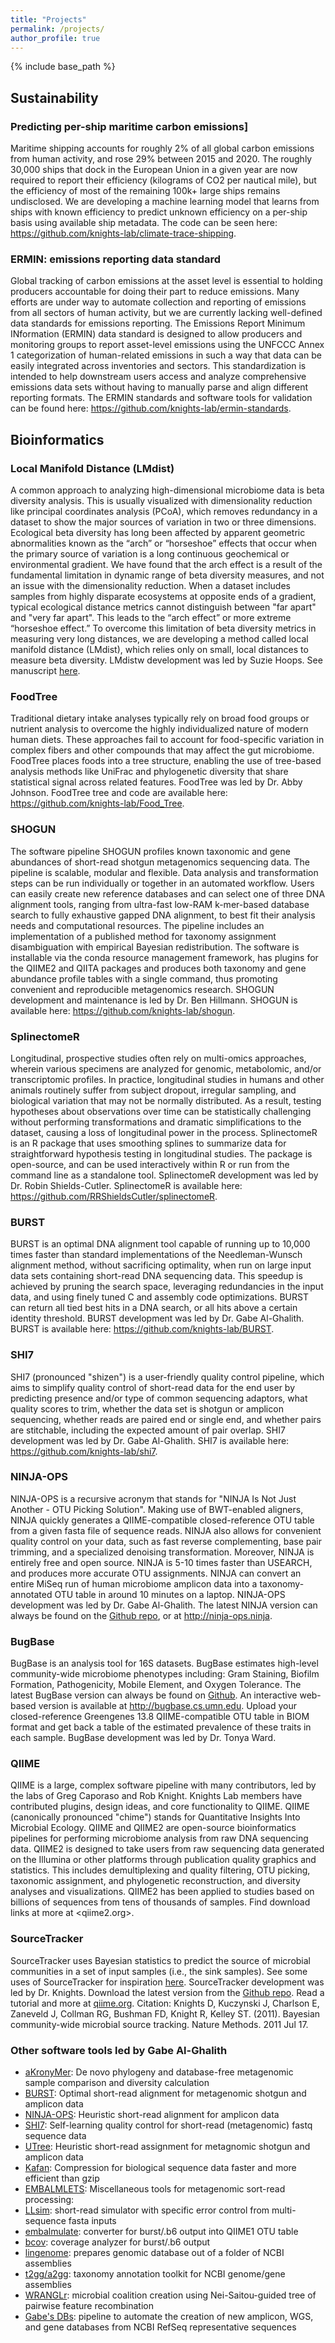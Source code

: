 ```yaml
---
title: "Projects"
permalink: /projects/
author_profile: true
---
```


{% include base_path %}

## Sustainability
### Predicting per-ship maritime carbon emissions]
Maritime shipping accounts for roughly 2% of all global carbon emissions from human activity, and rose 29% between 2015 and 2020. The roughly 30,000 ships that dock in the European Union in a given year are now required to report their efficiency (kilograms of CO2 per nautical mile), but the efficiency of most of the remaining 100k+ large ships remains undisclosed. We are developing a machine learning model that learns from ships with known efficiency to predict unknown efficiency on a per-ship basis using available ship metadata. The code can be seen here: <https://github.com/knights-lab/climate-trace-shipping>.

### ERMIN: emissions reporting data standard
Global tracking of carbon emissions at the asset level is essential to holding producers accountable for doing their part to reduce emissions. Many efforts are under way to automate collection and reporting of emissions from all sectors of human activity, but we are currently lacking well-defined data standards for emissions reporting. The Emissions Report Minimum INformation (ERMIN) data standard is designed to allow producers and monitoring groups to report asset-level emissions using the UNFCCC Annex 1 categorization of human-related emissions in such a way that data can be easily integrated across inventories and sectors. This standardization is intended to help downstream users access and analyze comprehensive emissions data sets without having to manually parse and align different reporting formats. The ERMIN standards and software tools for validation can be found here: <https://github.com/knights-lab/ermin-standards>.

## Bioinformatics
### Local Manifold Distance (LMdist)
A common approach to analyzing high-dimensional microbiome data is beta diversity analysis. This is usually visualized with dimensionality reduction like principal coordinates analysis (PCoA), which removes redundancy in a dataset to show the major sources of variation in two or three dimensions. Ecological beta diversity has long been affected by apparent geometric abnormalities known as the “arch” or “horseshoe” effects that occur when the primary source of variation is a long continuous geochemical or environmental gradient. We have found that the arch effect is a result of the fundamental limitation in dynamic range of beta diversity measures, and not an issue with the dimensionality reduction. When a dataset includes samples from highly disparate ecosystems at opposite ends of a gradient, typical ecological distance metrics cannot distinguish between "far apart" and "very far apart". This leads to the “arch effect” or more extreme “horseshoe effect.” To overcome this limitation of beta diversity metrics in measuring very long distances, we are developing a method called local manifold distance (LMdist), which relies only on small, local distances to measure beta diversity. LMdistw development was led by Suzie Hoops. See manuscript [here](https://academic.oup.com/bioinformatics/article/39/12/btad727/7461183).

### FoodTree
Traditional dietary intake analyses typically rely on broad food groups or nutrient analysis to overcome the highly individualized nature of modern human diets. These approaches fail to account for food-specific variation in complex fibers and other compounds that may affect the gut microbiome. FoodTree places foods into a tree structure, enabling the use of tree-based analysis methods like UniFrac and phylogenetic diversity that share statistical signal across related features. FoodTree was led by Dr. Abby Johnson. FoodTree tree and code are available here: <https://github.com/knights-lab/Food_Tree>.

### SHOGUN
The software pipeline SHOGUN profiles known taxonomic and gene abundances of short-read shotgun metagenomics sequencing data. The pipeline is scalable, modular and flexible. Data analysis and transformation steps can be run individually or together in an automated workflow. Users can easily create new reference databases and can select one of three DNA alignment tools, ranging from ultra-fast low-RAM k-mer-based database search to fully exhaustive gapped DNA alignment, to best fit their analysis needs and computational resources. The pipeline includes an implementation of a published method for taxonomy assignment disambiguation with empirical Bayesian redistribution. The software is installable via the conda resource management framework, has plugins for the QIIME2 and QIITA packages and produces both taxonomy and gene abundance profile tables with a single command, thus promoting convenient and reproducible metagenomics research. SHOGUN development and maintenance is led by Dr. Ben Hillmann. SHOGUN is available here: <https://github.com/knights-lab/shogun>.

### SplinectomeR
Longitudinal, prospective studies often rely on multi-omics approaches, wherein various specimens are analyzed for genomic, metabolomic, and/or transcriptomic profiles. In practice, longitudinal studies in humans and other animals routinely suffer from subject dropout, irregular sampling, and biological variation that may not be normally distributed. As a result, testing hypotheses about observations over time can be statistically challenging without performing transformations and dramatic simplifications to the dataset, causing a loss of longitudinal power in the process. SplinectomeR is an R package that uses smoothing splines to summarize data for straightforward hypothesis testing in longitudinal studies. The package is open-source, and can be used interactively within R or run from the command line as a standalone tool. SplinectomeR development was led by Dr. Robin Shields-Cutler. SplinectomeR is available here: <https://github.com/RRShieldsCutler/splinectomeR>.

### BURST
BURST is an optimal DNA alignment tool capable of running up to 10,000 times faster than standard implementations of the Needleman-Wunsch alignment method, without sacrificing optimality, when run on large input data sets containing short-read DNA sequencing data. This speedup is achieved by pruning the search space, leveraging redundancies in the input data, and using finely tuned C and assembly code optimizations. BURST can return all tied best hits in a DNA search, or all hits above a certain identity threshold. BURST development was led by Dr. Gabe Al-Ghalith. BURST is available here: <https://github.com/knights-lab/BURST>.

### SHI7
SHI7 (pronounced "shizen") is a user-friendly quality control pipeline, which aims to simplify quality control of short-read data for the end user by predicting presence and/or type of common sequencing adaptors, what quality scores to trim, whether the data set is shotgun or amplicon sequencing, whether reads are paired end or single end, and whether pairs are stitchable, including the expected amount of pair overlap. SHI7 development was led by Dr. Gabe Al-Ghalith. SHI7 is available here: <https://github.com/knights-lab/shi7>.

### NINJA-OPS
NINJA-OPS is a recursive acronym that stands for "NINJA Is Not Just Another - OTU Picking Solution". Making use of BWT-enabled aligners, NINJA quickly generates a QIIME-compatible closed-reference OTU table from a given fasta file of sequence reads. NINJA also allows for convenient quality control on your data, such as fast reverse complementing, base pair trimming, and a specialized denoising transformation. Moreover, NINJA is entirely free and open source. NINJA is 5-10 times faster than USEARCH, and produces more accurate OTU assignments. NINJA can convert an entire MiSeq run of human microbiome amplicon data into a taxonomy-annotated OTU table in around 10 minutes on a laptop. NINJA-OPS development was led by Dr. Gabe Al-Ghalith. The latest NINJA version can always be found on the [Github repo](https://github.com/knights-lab/NINJA-OPS), or at <http://ninja-ops.ninja>. 

### BugBase
BugBase is an analysis tool for 16S datasets. BugBase estimates high-level community-wide microbiome phenotypes including: Gram Staining, Biofilm Formation, Pathogenicity, Mobile Element, and Oxygen Tolerance. The latest BugBase version can always be found on [Github](https://github.com/knights-lab/BugBase). An interactive web-based version is available at <http://bugbase.cs.umn.edu>. Upload your closed-reference Greengenes 13.8 QIIME-compatible OTU table in BIOM format and get back a table of the estimated prevalence of these traits in each sample. BugBase development was led by Dr. Tonya Ward.

### QIIME
QIIME is a large, complex software pipeline with many contributors, led by the labs of Greg Caporaso and Rob Knight. Knights Lab members have contributed plugins, design ideas, and core functionality to QIIME. QIIME (canonically pronounced "chime") stands for Quantitative Insights Into Microbial Ecology. QIIME and QIIME2 are open-source bioinformatics pipelines for performing microbiome analysis from raw DNA sequencing data. QIIME2 is designed to take users from raw sequencing data generated on the Illumina or other platforms through publication quality graphics and statistics. This includes demultiplexing and quality filtering, OTU picking, taxonomic assignment, and phylogenetic reconstruction, and diversity analyses and visualizations. QIIME2 has been applied to studies based on billions of sequences from tens of thousands of samples. Find download links at more at <qiime2.org>.

### SourceTracker
SourceTracker uses Bayesian statistics to predict the source of microbial communities in a set of input samples (i.e., the sink samples). See some uses of SourceTracker for inspiration [here](https://scholar.google.com/scholar?cites=4177367334620506079&as_sdt=5,24&sciodt=0,24&hl=en). SourceTracker development was led by Dr. Knights. Download the latest version from the [Github repo](https://github.com/danknights/sourcetracker). Read a tutorial and more at [qiime.org](http://qiime.org/tutorials/source_tracking.html). Citation: Knights D, Kuczynski J, Charlson E, Zaneveld J, Collman RG, Bushman FD, Knight R, Kelley ST. (2011). Bayesian community-wide microbial source tracking. Nature Methods. 2011 Jul 17.

### Other software tools led by Gabe Al-Ghalith
* [aKronyMer](https://github.com/knights-lab/aKronyMer): De novo phylogeny and database-free metagenomic sample comparison and diversity calculation
* [BURST](https://github.com/knights-lab/BURST): Optimal short-read alignment for metagenomic shotgun and amplicon data
* [NINJA-OPS](https://github.com/knights-lab/NINJA-OPS): Heuristic short-read alignment for amplicon data
* [SHI7](https://github.com/knights-lab/shi7): Self-learning quality control for short-read (metagenomic) fastq sequence data
* [UTree](https://github.com/knights-lab/UTree): Heuristic short-read assignment for metagnomic shotgun and amplicon data
* [Kafan](https://github.com/knights-lab/kafan): Compression for biological sequence data faster and more efficient than gzip
* [EMBALMLETS](https://github.com/knights-lab/BURST/tree/master/embalmlets/bin): Miscellaneous tools for metagenomic sort-read processing: 
* [LLsim](https://github.com/knights-lab/BURST/tree/master/embalmlets/bin): short-read simulator with specific error control from multi-sequence fasta inputs
* [embalmulate](https://github.com/knights-lab/BURST/tree/master/embalmlets/bin): converter for burst/.b6 output into QIIME1 OTU table
* [bcov](https://github.com/knights-lab/BURST/tree/master/embalmlets/bin): coverage analyzer for burst/.b6 output
* [lingenome](https://github.com/knights-lab/BURST/tree/master/embalmlets/bin): prepares genomic database out of a folder of NCBI assemblies
* [t2gg/a2gg](https://github.com/knights-lab/BURST/tree/master/embalmlets/bin): taxonomy annotation toolkit for NCBI genome/gene assemblies
* [WRANGLr](https://github.com/GabeAl/WRANGLr): microbial coalition creation using Nei-Saitou-guided tree of pairwise feature recombination
* [Gabe's DBs](https://github.com/knights-lab/BURST/tree/master/embalmlets): pipeline to automate the creation of new amplicon, WGS, and gene databases from NCBI RefSeq representative sequences
